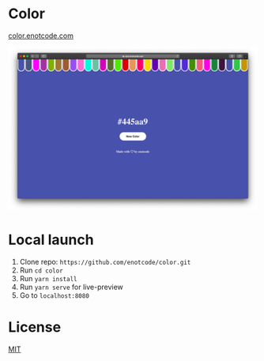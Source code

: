 # Color

[color.enotcode.com](https://color.enotcode.com/)

![screenshot](.github/screenshot.png)

# Local launch

1. Clone repo: `https://github.com/enotcode/color.git`
2. Run `cd color`
3. Run `yarn install`
4. Run `yarn serve` for live-preview
5. Go to `localhost:8080`

# License

[MIT](LICENSE)
